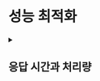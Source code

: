 # 성능 최적화

<details>
    <summary><h2>응답 시간과 처리량</h2></summary>
    <strong>네트워크 속도, 디스크 속도, 메모리 크기, 디바이스(스마트폰)의 CPU 속도</strong> 등이 성능과 관련되어 있다.<br>
    <strong>서버 성능과 관련 있는 중요한 지표</strong>를 2가지 꼽자면 <strong>응답 시간과 처리량</strong><br>
    <br>
    <h2>1. 응답 시간</h2>
    <h3>응답 시간</h3>
    <strong>사용자의 요청을 처리하는 데 걸리는 시간</strong></p>
    <p>서버는 로직을 실행한 다음, 응답 데이터를 클라이언트에 전송한다.<br>
    응답 데이터를 전송할 때는 API 요청 과정에서 서버와 연결된 소켓을 이용한다.</p>
    <br>
    <ul>
        <li><strong>TTFB (Time to First Byte):</strong> 응답 데이터 중 첫 번째 바이트가 도착할 때까지 걸린 시간</li>
        <li><strong>TTLB (Time to Last Byte):</strong> 응답 데이터의 마지막 바이트가 도착할 때 걸린 시간</li>
    </ul> 
    <br>
    <p>응답 시간은 1초보다 짧을 때가 많아, 성능 측정을 위해 1/1000초인 밀리초(ms) 단위를 사용한다.</p>
    <br>
    <h3>응답 시간의 구성</h3>
    <ul>
        <li>API 요청 전송 시간</li>
        <li>서버의 처리 시간</li>
        <li>API 응답 전송 시간</li>
    </ul>
    <p>서버 개발자는 주로 <strong>서버의 처리 시간</strong>을 확인한다.</p>
    <br>
    <h3>서버 처리 시간 구성 요소</h3>
    <ul>
        <li>로직 수행 (if, for 등)</li>
        <li>DB 연동</li>
        <li>외부 API 연동</li>
        <li>응답 데이터 생성 (전송)</li>
    </ul>
    ⭐️ 이 중에서도 <strong>DB 연동과 외부 API 연동 시간이 처리 시간의 대부분</strong>을 차지하므로, 응답 시간을 줄이기 위해서는 이 두 부분을 <strong>집중적으로 최적화</strong>해야 한다.<br>
    <br><br>
    <h2>2. 처리량</h2>
    <h3>처리량</h3><strong>단위 시간당 시스템이 처리하는 작업량</strong>
    <br>
    <p>TPS나 RPS로 처리량을 나타낸다.<br><br>
    ⭐️ TPS는 <strong>시스템이 처리할 수 있는 최대 요청 수</strong>를 의미</p>
    <ul>
        <li><strong>TPS (transactions per second):</strong> 초당 트랜잭션 수</li>
        <li><strong>RPS (requests per second):</strong> 초당 요청 수</li>
    </ul>
    <br>
    <p>ex) 서버가 한 번에 5개의 요청을 처리할 수 있다고 가정하면,<br>
    이때 요청당 처리 시간이 1초라면 최대 TPS는 5<br><br>동시에 들어오는 요청 수가 최대 TPS를 초과하면 초과한 요청을 나중에 처리한다.<br>
    <br>
    동시에 7개의 요청이 들어오면 나중에 처리된 2개의 요청 시간은 응답 시간이 2초가 된다.<br>
    (기다리는 시간 1초 + 실제 처리한 시간 1초)</p>
    <br><br>
    <p><strong>요청이 최대 TPS를 초과하면 응답 시간이 지연</strong>된다. 
    응답 시간의 증가는 사용자 이탈로 이어질 수 있다.</p><br>
    <h3>사용자 이탈을 막기 위해 TPS를 높이려면?</h3>
    <ul>
        <li><strong>동시에 처리할 수 있는 요청 수를 늘려</strong> 대기 시간 줄이기</li>
        <li><strong>처리 시간 자체를 줄여</strong> 대기 시간 줄이기</li>
    </ul>
    <br>
    <p><strong>트래픽이 많은 시간대의 TPS와 응답 시간이 얼마인지 측정</strong>하고,<br>
    이를 바탕으로 <strong>목표 TPS와 응답 시간을 설정</strong>하고 효과적인 <strong>성능 개선안을 도출</strong>해야 한다.</p>
    <br>
    <p><strong>* TPS를 확인하는 가장 간단한 방법</strong><br>
    모니터링 시스템 (ex: 스카우터, 핀포인트, 뉴렐릭)</p>
    <br>
</details>
